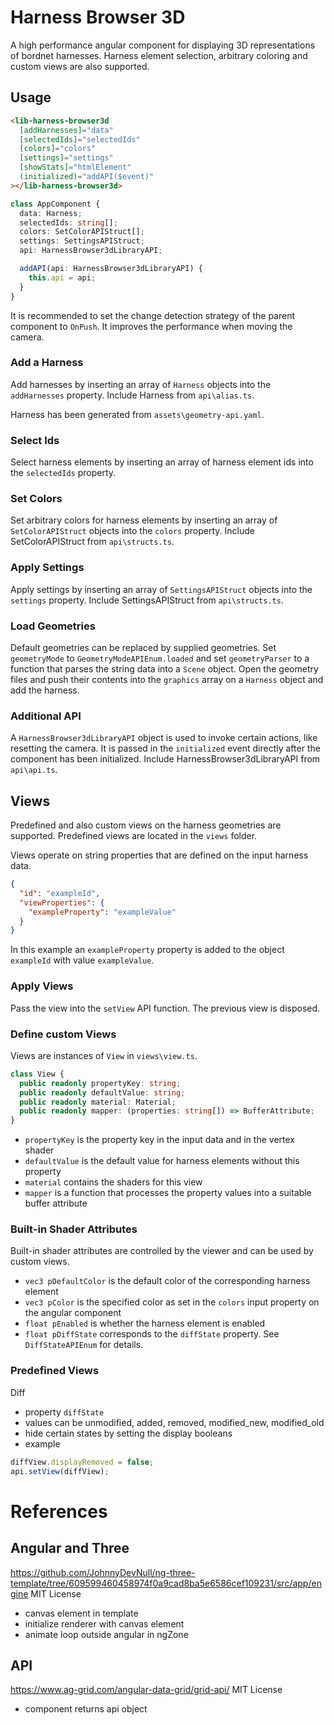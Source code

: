# Harness Browser 3D

A high performance angular component for displaying 3D representations of bordnet harnesses. Harness element selection, arbitrary coloring and custom views are also supported.

## Usage

```html
<lib-harness-browser3d
  [addHarnesses]="data"
  [selectedIds]="selectedIds"
  [colors]="colors"
  [settings]="settings"
  [showStats]="htmlElement"
  (initialized)="addAPI($event)"
></lib-harness-browser3d>
```

```ts
class AppComponent {
  data: Harness;
  selectedIds: string[];
  colors: SetColorAPIStruct[];
  settings: SettingsAPIStruct;
  api: HarnessBrowser3dLibraryAPI;

  addAPI(api: HarnessBrowser3dLibraryAPI) {
    this.api = api;
  }
}
```

It is recommended to set the change detection strategy of the parent component to `OnPush`. It improves the performance when moving the camera.

### Add a Harness

Add harnesses by inserting an array of `Harness` objects into the `addHarnesses` property. Include Harness from `api\alias.ts`.

Harness has been generated from `assets\geometry-api.yaml`.

### Select Ids

Select harness elements by inserting an array of harness element ids into the `selectedIds` property.

### Set Colors

Set arbitrary colors for harness elements by inserting an array of `SetColorAPIStruct` objects into the `colors` property. Include SetColorAPIStruct from `api\structs.ts`.

### Apply Settings

Apply settings by inserting an array of `SettingsAPIStruct` objects into the `settings` property. Include SettingsAPIStruct from `api\structs.ts`.

### Load Geometries

Default geometries can be replaced by supplied geometries. Set `geometryMode` to `GeometryModeAPIEnum.loaded` and set `geometryParser` to a function that parses the string data into a `Scene` object. Open the geometry files and push their contents into the `graphics` array on a `Harness` object and add the harness.

### Additional API

A `HarnessBrowser3dLibraryAPI` object is used to invoke certain actions, like resetting the camera. It is passed in the `initialized` event directly after the component has been initialized. Include HarnessBrowser3dLibraryAPI from `api\api.ts`.

## Views

Predefined and also custom views on the harness geometries are supported. Predefined views are located in the `views` folder.

Views operate on string properties that are defined on the input harness data.

```json
{
  "id": "exampleId",
  "viewProperties": {
    "exampleProperty": "exampleValue"
  }
}
```

In this example an `exampleProperty` property is added to the object `exampleId` with value `exampleValue`.

### Apply Views

Pass the view into the `setView` API function. The previous view is disposed.

### Define custom Views

Views are instances of `View` in `views\view.ts`.

```ts
class View {
  public readonly propertyKey: string;
  public readonly defaultValue: string;
  public readonly material: Material;
  public readonly mapper: (properties: string[]) => BufferAttribute;
}
```

- `propertyKey` is the property key in the input data and in the vertex shader
- `defaultValue` is the default value for harness elements without this property
- `material` contains the shaders for this view
- `mapper` is a function that processes the property values into a suitable buffer attribute

### Built-in Shader Attributes

Built-in shader attributes are controlled by the viewer and can be used by custom views.

- `vec3 pDefaultColor` is the default color of the corresponding harness element
- `vec3 pColor` is the specified color as set in the `colors` input property on the angular component
- `float pEnabled` is whether the harness element is enabled
- `float pDiffState` corresponds to the `diffState` property. See `DiffStateAPIEnum` for details.

### Predefined Views

Diff

- property `diffState`
- values can be unmodified, added, removed, modified_new, modified_old
- hide certain states by setting the display booleans
- example

```ts
diffView.displayRemoved = false;
api.setView(diffView);
```

# References

## Angular and Three

https://github.com/JohnnyDevNull/ng-three-template/tree/609599460458974f0a9cad8ba5e6586cef109231/src/app/engine
MIT License

- canvas element in template
- initialize renderer with canvas element
- animate loop outside angular in ngZone

## API

https://www.ag-grid.com/angular-data-grid/grid-api/
MIT License

- component returns api object
